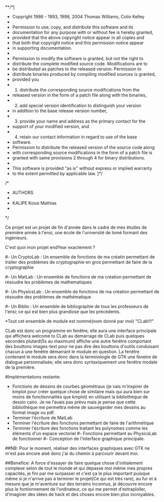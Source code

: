 **/*[
 * Copyright 1986 - 1993, 1998, 2004   Thomas Williams, Colin Kelley
 *
 * Permission to use, copy, and distribute this software and its
 * documentation for any purpose with or without fee is hereby granted,
 * provided that the above copyright notice appear in all copies and
 * that both that copyright notice and this permission notice appear
 * in supporting documentation.
 *
 * Permission to modify the software is granted, but not the right to
 * distribute the complete modified source code.  Modifications are to
 * be distributed as patches to the released version.  Permission to
 * distribute binaries produced by compiling modified sources is granted,
 * provided you
 *   1. distribute the corresponding source modifications from the
 *    released version in the form of a patch file along with the binaries,
 *   2. add special version identification to distinguish your version
 *    in addition to the base release version number,
 *   3. provide your name and address as the primary contact for the
 *    support of your modified version, and
 *   4. retain our contact information in regard to use of the base
 *    software.
 * Permission to distribute the released version of the source code along
 * with corresponding source modifications in the form of a patch file is
 * granted with same provisions 2 through 4 for binary distributions.
 *
 * This software is provided "as is" without express or implied warranty
 * to the extent permitted by applicable law.
]*/

/*
 * AUTHORS
 *
 * KALIPE Kossi Mathias
 *
 */



Ce projet est un projet de fin d'année dans le cadre de mes études de première année à l'ensi, une école de l'université de lomé formant des ingénieurs.

C'est quoi mon projet endYear exactement ?

#- Un CryptoLab : Un ensemble de fonctions de ma créatin permettant de traiter des		              problèmes de cryptographie en gros permettant de faire de la cryptographie

#- Un MatLab	: Un ensemble de fonctions de ma création permettant de résoudre les     				  problèmes de mathematiques

#- Un PhysicsLab	: Un ensemble de fonctions de ma création permettant de résoudre des				  problèmes de mathématique

#- Un Biblio : Un ensemble de bibliographie de tous les professeurs de l'ensi; ce qui est 			   bien plus grandiose que les précédents.

*Tout cet ensemble de module est nommé(nom donné par moi) "CLab!!!"

CLab est donc un programme en fenêtre; elle aura une interface principale qui affichera welcome to CLab au demarrage de CLab puis quelques secondes plutard(5s au maximum) affiche une autre fenêtre comportant des bouttons images-text pour ne pas dire des bouttons d'outils conduisant chacun à une fenêtre démarrant le module en question.
La fenêtre contenant le module sera donc dans la terminologie de GTK une fenetre de dialogue personnalisée; elle sera donc syntaxiquement une fenêtre modale de la première.


#Implémentations restante:

- Fonctions de dessins de courbes géométraux (je vais m'inspirer de kmplot pour créer quelque chose de similaire mais qui aura bien sur moins de fonctionnalités que kmplot) en utilisant la bibliothèque de dessin cairo. Je ne l'avais pas prévu mais je pense que cette bibliothèque me permettra même de sauvegarder mes dessins au format image ou pdf.
- Terminer l'écriture de MatLab
- Terminer l'écriture des fonctions permettant de faire de l'arithmétique
- Terminer l'écriture des fonctions traitant les polynomes comme les éléments d'un espace 	vectoriel
#- Fonctions permettant au PhysicsLab de fonctionner
#- Conception de l'interface graphique principale. 


##NB: Pour le moment, réaliser des interfaces graphiques avec GTK ne m'est pas encore aisé donc j'ai du chemin à parcourir devant moi.

##Benefice: A force d'essayer de faire quelque chose d'initialement complexe selon de tout le monde et qui dépasse moi même mes propres capacités, je fini par me surpasser et c'est ça le plus important puisque même si je n'arrive pas à terminer le projet(Ce qui est très rare), au fur et à mesure que je m'aventure sur des terrains inconnus, je découvre encore plus le fontionnement de l'ordinateur, ce qui me permet d'extraploller, d'imaginer des idées de hack et des choses encore bien plus incroyables.



